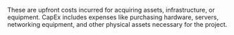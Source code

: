 These are upfront costs incurred for acquiring assets, infrastructure, or equipment. CapEx includes expenses like purchasing hardware, servers, networking equipment, and other physical assets necessary for the project.